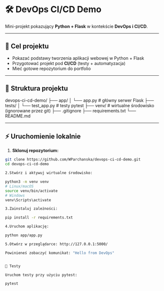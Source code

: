 # 🛠️ DevOps CI/CD Demo

Mini-projekt pokazujący **Python + Flask** w kontekście **DevOps i CI/CD**.

---

## 🔹 Cel projektu

- Pokazać podstawy tworzenia aplikacji webowej w Python + Flask  
- Przygotować projekt pod **CI/CD** (testy + automatyzacja)  
- Mieć gotowe repozytorium do portfolio

---

## 📁 Struktura projektu

devops-ci-cd-demo/
├── app/
│ └── app.py # główny serwer Flask
├── tests/
│ └── test_app.py # testy pytest
├── venv/ # wirtualne środowisko (ignorowane przez git)
├── .gitignore
├── requirements.txt
└── README.md


---

## ⚡ Uruchomienie lokalnie

1. **Sklonuj repozytorium:**

```bash
git clone https://github.com/WParchanska/devops-ci-cd-demo.git
cd devops-ci-cd-demo

2.Stwórz i aktywuj wirtualne środowisko:

python3 -m venv venv
# Linux/macOS
source venv/bin/activate
# Windows
venv\Scripts\activate

3.Zainstaluj zależności:

pip install -r requirements.txt

4.Uruchom aplikację:

python app/app.py

5.Otwórz w przeglądarce: http://127.0.0.1:5000/

Powinieneś zobaczyć komunikat: "Hello from DevOps"


🧪 Testy

Uruchom testy przy użyciu pytest:

pytest

